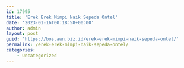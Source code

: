 ```yaml
---
id: 17995
title: 'Erek Erek Mimpi Naik Sepeda Ontel'
date: '2023-01-16T00:18:58+00:00'
author: admin
layout: post
guid: 'https://bos.awn.biz.id/erek-erek-mimpi-naik-sepeda-ontel/'
permalink: /erek-erek-mimpi-naik-sepeda-ontel/
categories:
    - Uncategorized
---
```


